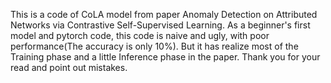 This is a code of CoLA model from paper Anomaly Detection on Attributed Networks via Contrastive Self-Supervised Learning.
As a beginner's first model and pytorch code, this code is naive and ugly, with poor performance(The accuracy is only 10%). But it has realize most of the Training phase and a little Inference phase in the paper.
Thank you for your read and point out mistakes.